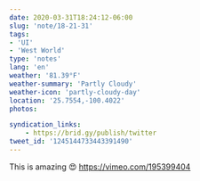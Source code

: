 ```yaml
---
date: 2020-03-31T18:24:12-06:00
slug: 'note/18-21-31'
tags:
- 'UI'
- 'West World'
type: 'notes'
lang: 'en'
weather: '81.39°F'
weather-summary: 'Partly Cloudy'
weather-icon: 'partly-cloudy-day'
location: '25.7554,-100.4022'
photos:

syndication_links:
    - https://brid.gy/publish/twitter
tweet_id: '1245144733443391490'
---
```

This is amazing 😍 
https://vimeo.com/195399404

 